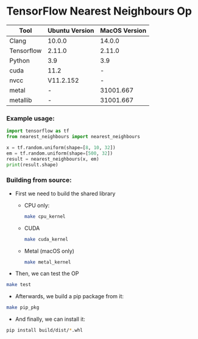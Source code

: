 # TensorFlow Nearest Neighbours Op


| Tool       | Ubuntu Version | MacOS Version       |
|------------|----------------|---------------------|
| Clang      | 10.0.0         | 14.0.0              |
| Tensorflow | 2.11.0         | 2.11.0              |
| Python     | 3.9            | 3.9                 |
| cuda       | 11.2           | -                   | 
| nvcc       | V11.2.152      | -                   | 
| metal      | -              | 31001.667           | 
| metallib   | -              | 31001.667           |                                             

### Example usage:

```python
import tensorflow as tf
from nearest_neighbours import nearest_neighbours

x = tf.random.uniform(shape=[8, 10, 32])
em = tf.random.uniform(shape=[500, 32])
result = nearest_neighbours(x, em)
print(result.shape)
```

### Building from source:
- First we need to build the shared library
  - CPU only:
    ```bash
    make cpu_kernel
    ```
  - CUDA 
    ```bash
    make cuda_kernel
    ```
  - Metal (macOS only)
    ```bash
    make metal_kernel
    ```
    
- Then, we can test the OP
```bash
make test
```
- Afterwards, we build a pip package from it:
```bash
make pip_pkg
```
- And finally, we can install it: 
```bash
pip install build/dist/*.whl 
```